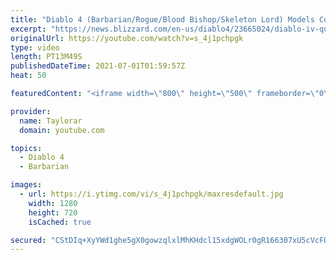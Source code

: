```yaml
---
title: "Diablo 4 (Barbarian/Rogue/Blood Bishop/Skeleton Lord) Models Compilation - Blizzard Quarterly Update"
excerpt: "https://news.blizzard.com/en-us/diablo4/23665024/diablo-iv-quarterly-update-june-2021 Rogues - 0:00 Barbarians - 3:17 Blood Bishop - 5:25 Skeleton Lord ..."
originalUrl: https://youtube.com/watch?v=s_4j1pchpgk
type: video
length: PT13M49S
publishedDateTime: 2021-07-01T01:59:57Z
heat: 50

featuredContent: "<iframe width=\"800\" height=\"500\" frameborder=\"0\" src=\"https://www.youtube.com/embed/s_4j1pchpgk\" allow=\"accelerometer; autoplay; encrypted-media; gyroscope; picture-in-picture\" allowfullscreen></iframe>"

provider:
  name: Taylorar
  domain: youtube.com

topics:
  - Diablo 4
  - Barbarian

images:
  - url: https://i.ytimg.com/vi/s_4j1pchpgk/maxresdefault.jpg
    width: 1280
    height: 720
    isCached: true

secured: "CStDIq+XyYWd1ghe5gX0gowzqlxlMhKHdcl15xdgWOLr0gR166307xU5cVcFQMoLrxD66mEmaHaAIv7RRpF0Mhq6gmJRDjkQs6IK2K+8H04HFnaCoAZinNnwvBeEljr04fAZy8TUvtZvKCIDyeHSkGVjmfDf2bdWJpoFW6eGT/pzPQXbeKrj4gBEQa9YOJCoSxDVeuex5JG8pQ4jr3jUKNTVYiPJ0zbWy07macHcRRV0FD4qNsKJXcGqXx19797kBtWTJ8JF9R0wqq17We4C+9ftgEYewCvRze9Z8uSxzs+Mf1j2XWKKt18xfQpd08aZUjlGRewgo31qK5zC9rpv3ld9nwz7Zmjux8OUZR8KbxL2Mskqtp3FkgNQ4X5QlSjUNWgIh1uu6D2emnJA/O3bl1xNyi/LZOvV4XlcnoOdV44=;ft8Qux3mIxLNletd9czRXw=="
---
```



